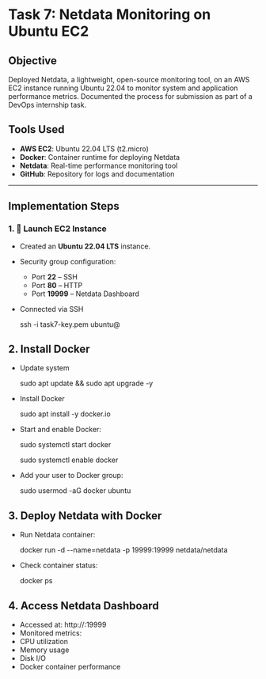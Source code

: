 # Task 7: Netdata Monitoring on Ubuntu EC2

## Objective

Deployed Netdata, a lightweight, open-source monitoring tool, on an AWS EC2 instance running Ubuntu 22.04 to monitor system and application performance metrics. Documented the process for submission as part of a DevOps internship task.

##  Tools Used

- **AWS EC2**: Ubuntu 22.04 LTS (t2.micro)
- **Docker**: Container runtime for deploying Netdata
- **Netdata**: Real-time performance monitoring tool
- **GitHub**: Repository for logs and documentation

---

##  Implementation Steps

### 1. 🚀 Launch EC2 Instance

- Created an **Ubuntu 22.04 LTS** instance.
  
- Security group configuration:
  
  - Port **22** – SSH
  - Port **80** – HTTP
  - Port **19999** – Netdata Dashboard

- Connected via SSH
  
   ssh -i task7-key.pem ubuntu@<your-ec2-public-ip>
 

## 2. Install Docker

- Update system


  sudo apt update && sudo apt upgrade -y

- Install Docker


  sudo apt install -y docker.io

- Start and enable Docker:


   sudo systemctl start docker
  
   sudo systemctl enable docker

- Add your user to Docker group:


  sudo usermod -aG docker ubuntu


## 3. Deploy Netdata with Docker

- Run Netdata container:
  

  docker run -d --name=netdata -p 19999:19999 netdata/netdata
  

- Check container status:


  docker ps

## 4. Access Netdata Dashboard

   - Accessed at: http://:19999
   - Monitored metrics:
   - CPU utilization
   - Memory usage
   - Disk I/O
   - Docker container performance

